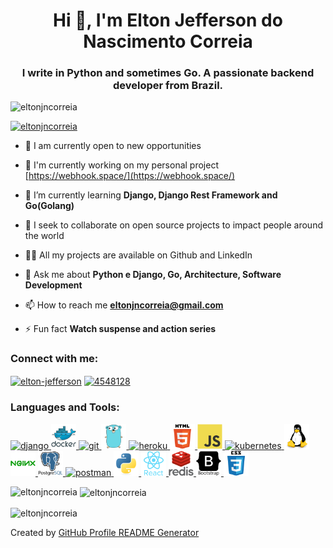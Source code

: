 <h1 align="center">Hi 👋, I'm Elton Jefferson do Nascimento Correia</h1>

<h3 align="center">I write in Python and sometimes Go. A passionate backend developer from Brazil. </h3>

<p align="left"> <img src="https://komarev.com/ghpvc/?username=eltonjncorreia&label=Profile%20views&color=0e75b6&style=flat" alt="eltonjncorreia" /> </p>

<p align="left"> <a href="https://github.com/ryo-ma/github-profile-trophy"><img src="https://github-profile-trophy.vercel.app/?username=eltonjncorreia" alt="eltonjncorreia" /></a> </p>

- 🔭 I am currently open to new opportunities

- 🔭 I'm currently working on my personal project [https://webhook.space/](https://webhook.space/)

- 🌱 I’m currently learning **Django, Django Rest Framework and Go(Golang)**

- 👯 I seek to collaborate on open source projects to impact people around the world

- 👨‍💻 All my projects are available on Github and LinkedIn

- 💬 Ask me about **Python e Django, Go, Architecture, Software Development**

- 📫 How to reach me **eltonjncorreia@gmail.com**

- ⚡ Fun fact **Watch suspense and action series**


<h3 align="left">Connect with me:</h3>
<p align="left">
<a href="https://linkedin.com/in/elton-jefferson" target="blank"><img align="center" src="https://raw.githubusercontent.com/rahuldkjain/github-profile-readme-generator/master/src/images/icons/Social/linked-in-alt.svg" alt="elton-jefferson" height="30" width="40" /></a>
<a href="https://stackoverflow.com/users/4548128" target="blank"><img align="center" src="https://raw.githubusercontent.com/rahuldkjain/github-profile-readme-generator/master/src/images/icons/Social/stack-overflow.svg" alt="4548128" height="30" width="40" /></a>
</p>


<h3 align="left">Languages and Tools:</h3>
<p align="left">  <a href="https://www.djangoproject.com/" target="_blank" rel="noreferrer"> <img src="https://cdn.worldvectorlogo.com/logos/django.svg" alt="django" width="40" height="40"/> </a> <a href="https://www.docker.com/" target="_blank" rel="noreferrer"> <img src="https://raw.githubusercontent.com/devicons/devicon/master/icons/docker/docker-original-wordmark.svg" alt="docker" width="40" height="40"/> </a> <a href="https://git-scm.com/" target="_blank" rel="noreferrer"> <img src="https://www.vectorlogo.zone/logos/git-scm/git-scm-icon.svg" alt="git" width="40" height="40"/> </a> <a href="https://golang.org" target="_blank" rel="noreferrer"> <img src="https://raw.githubusercontent.com/devicons/devicon/master/icons/go/go-original.svg" alt="go" width="40" height="40"/> </a> <a href="https://heroku.com" target="_blank" rel="noreferrer"> <img src="https://www.vectorlogo.zone/logos/heroku/heroku-icon.svg" alt="heroku" width="40" height="40"/> </a> <a href="https://www.w3.org/html/" target="_blank" rel="noreferrer"> <img src="https://raw.githubusercontent.com/devicons/devicon/master/icons/html5/html5-original-wordmark.svg" alt="html5" width="40" height="40"/> </a> <a href="https://developer.mozilla.org/en-US/docs/Web/JavaScript" target="_blank" rel="noreferrer"> <img src="https://raw.githubusercontent.com/devicons/devicon/master/icons/javascript/javascript-original.svg" alt="javascript" width="40" height="40"/> </a> <a href="https://kubernetes.io" target="_blank" rel="noreferrer"> <img src="https://www.vectorlogo.zone/logos/kubernetes/kubernetes-icon.svg" alt="kubernetes" width="40" height="40"/> </a> <a href="https://www.linux.org/" target="_blank" rel="noreferrer"> <img src="https://raw.githubusercontent.com/devicons/devicon/master/icons/linux/linux-original.svg" alt="linux" width="40" height="40"/> </a> <a href="https://www.nginx.com" target="_blank" rel="noreferrer"> <img src="https://raw.githubusercontent.com/devicons/devicon/master/icons/nginx/nginx-original.svg" alt="nginx" width="40" height="40"/> </a> <a href="https://www.postgresql.org" target="_blank" rel="noreferrer"> <img src="https://raw.githubusercontent.com/devicons/devicon/master/icons/postgresql/postgresql-original-wordmark.svg" alt="postgresql" width="40" height="40"/> </a> <a href="https://postman.com" target="_blank" rel="noreferrer"> <img src="https://www.vectorlogo.zone/logos/getpostman/getpostman-icon.svg" alt="postman" width="40" height="40"/> </a> <a href="https://www.python.org" target="_blank" rel="noreferrer"> <img src="https://raw.githubusercontent.com/devicons/devicon/master/icons/python/python-original.svg" alt="python" width="40" height="40"/> </a> <a href="https://reactjs.org/" target="_blank" rel="noreferrer"> <img src="https://raw.githubusercontent.com/devicons/devicon/master/icons/react/react-original-wordmark.svg" alt="react" width="40" height="40"/> </a> <a href="https://redis.io" target="_blank" rel="noreferrer"> <img src="https://raw.githubusercontent.com/devicons/devicon/master/icons/redis/redis-original-wordmark.svg" alt="redis" width="40" height="40"/> </a>  <a href="https://getbootstrap.com" target="_blank" rel="noreferrer"> <img src="https://raw.githubusercontent.com/devicons/devicon/master/icons/bootstrap/bootstrap-plain-wordmark.svg" alt="bootstrap" width="40" height="40"/> </a> <a href="https://www.w3schools.com/css/" target="_blank" rel="noreferrer"> <img src="https://raw.githubusercontent.com/devicons/devicon/master/icons/css3/css3-original-wordmark.svg" alt="css3" width="40" height="40"/> </a></p>

<p><img align="left" src="https://github-readme-stats.vercel.app/api/top-langs?username=eltonjncorreia&show_icons=true&locale=en&layout=compact" alt="eltonjncorreia" /></p>

<p>&nbsp;<img align="center" src="https://github-readme-stats.vercel.app/api?username=eltonjncorreia&show_icons=true&locale=en" alt="eltonjncorreia" /></p>

<p><img align="center" src="https://github-readme-streak-stats.herokuapp.com/?user=eltonjncorreia&" alt="eltonjncorreia" /></p>

<p> Created by <a target="_blank" href="https://rahuldkjain.github.io/gh-profile-readme-generator/">GitHub Profile README Generator</a></p>
